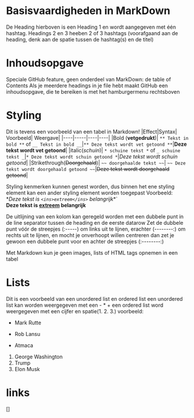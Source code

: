 # Basisvaardigheden in MarkDown


De Heading hierboven is een Heading 1 en wordt aangegeven met één hashtag.
Headings 2 en 3 heeben 2 of 3 hashtags (voorafgaand aan de heading, denk aan de spatie tussen de hashtag(s) en de titel) 

# Inhoudsopgave
Speciale GitHub feature, geen onderdeel van MarkDown: de table of Contents
Als je meerdere headings in je file hebt maakt GitHub een inhoudsopgave, die te bereiken is met het hamburgermenu rechtsboven

# Styling
Dit is tevens een voorbeeld van een tabel in Markdown!
|Effect|Syntax| Voorbeeld| Weergave| 
|----|-----|----|----| 
|Bold (**vetgedrukt**)| `** Tekst in bold **` of `__ Tekst in bold __`|`** Deze tekst wordt vet getoond **`|**Deze tekst wordt vet getoond**| 
|italic(_schuin_)| `* schuine tekst *` of `_ schuine tekst _`|`* Deze tekst wordt schuin getoond *`|*Deze tekst wordt schuin getoond*| 
|Strikethrough(~~Doorgehaald~~)| `~~ doorgehaalde tekst ~~`| `~~ Deze tekst wordt doorgehaald getoond ~~`|~~Deze tekst wordt doorgehaald getoond~~|

Styling kenmerken kunnen genest worden, dus binnen het ene styling element kan een ander styling element worden toegepast
Voorbeeld:</br>
\**Deze tekst is `<ins>extreem</ins>` belangrijk**`</br>
**Deze tekst is <ins>extreem</ins> belangrijk**</br>

De uitlijning van een kolom kan geregeld worden met een dubbele punt in de line separator tussen de heading en de eerste datarow
Zet de dubbele punt vóór de streepjes (:-----) om links uit te lijnen, erachter (--------:) om rechts uit te lijnen, en mocht je onverhoopt willen centreren dan zet je gewoon een dubbele punt voor en achter de streepjes (:--------:)

Met Markdown kun je geen images, lists of HTML tags opnemen in een tabel

# Lists

Dit is een voorbeeld van een unordered list en ordered list
een unordered list kan worden weergegeven met een - * +
een ordered list word weergegeven met een cijfer en spatie(1. 2. 3.)
voorbeeld:

- Mark Rutte
* Rob Lansu
+ Atmaca 

1. George Washington
2. Trump
3. Elon Musk

# links

[]